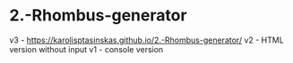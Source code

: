 # 2.-Rhombus-generator
 
v3 - https://karolisptasinskas.github.io/2.-Rhombus-generator/
v2 - HTML version without input
v1 - console version